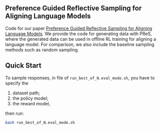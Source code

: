 ## Preference Guided Reflective Sampling for Aligning Language Models

Code for our paper [Preference Guided Reflective Sampling for Aligning Language Models](). We provide the code for generating data with PReS, where the generated data can be used in offline RL training for aligning a language model. For comparison, we also include the baseline sampling methods such as random sampling.

## Quick Start
To sample responses, in file of `run_best_of_N.eval_mode.sh`, you have to specify the 

1. dataset path;
2. the policy model;
3. the reward model,

then run:
```bash
bash run_best_of_N.eval_mode.sh
```

